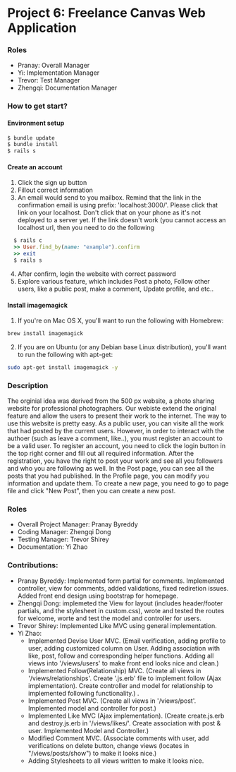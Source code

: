 # Project 6: Freelance Canvas Web Application

### Roles 
   - Pranay: Overall Manager
   - Yi: Implementation Manager 
   - Trevor: Test Manager 
   - Zhengqi: Documentation Manager 

### How to get start?

#### Environment setup
```ruby
$ bundle update 
$ bundle install
$ rails s
```

#### Create an account
1. Click the sign up button 
2. Fillout correct information 
3. An email would send to you mailbox. Remind that the link in the confirmation email is using prefix: 'localhost:3000/'. Please click that link on your localhost. Don't click that on your phone as it's not deployed to a server yet. If the link doesn't work (you cannot access an localhost url, then you need to do the following
```ruby
  $ rails c 
  >> User.find_by(name: "example").confirm
  >> exit
  $ rails s
```
4. After confirm, login the website with correct password
5. Explore various feature, which includes Post a photo, Follow other users, like a public post, make a comment, Update profile, and etc..

#### Install imagemagick

1. If you're on Mac OS X, you'll want to run the following with Homebrew:
```bash
brew install imagemagick
```

2. If you are on Ubuntu (or any Debian base Linux distribution), you'll want to run the following with apt-get:
```bash
sudo apt-get install imagemagick -y
```


### Description

The orginial idea was derived from the 500 px website, a photo sharing website for professional photographers. Our webiste extend the original feature and allow the users to present their work to the internet. The way to use this website is pretty easy. As a public user, you can visite all the work that had posted by the current users. However, in order to interact with the authoer (such as leave a comment, like..), you must register an account to be a valid user. To register an account, you need to click the login button in the top right corner and fill out all required information. After the registration, you have the right to post your work and see all you followers and who you are following as well. In the Post page, you can see all the posts that you had published. In the Profile page, you can modify you information and update them. To create a new page, you need to go to page file and click "New Post", then you can create a new post. 

### Roles

* Overall Project Manager: Pranay Byreddy
* Coding Manager: Zhengqi Dong 
* Testing Manager: Trevor Shirey
* Documentation: Yi Zhao

### Contributions: 

* Pranay Byreddy: Implemented form partial for comments. Implemented controller, view for comments, added validations, fixed rediretion issues. Added front end design using bootstrap for homepage.
* Zhengqi Dong: implemeted the View for layout (includes header/footer partials, and the stylesheet in custom.css), wrote and tested the routes for welcome, worte and test the model and controller for users.
* Trevor Shirey: Implemented Like MVC using general implementation. 
* Yi Zhao: 
   - Implemented Devise User MVC. (Email verification, adding profile to user, adding customized column on User. Adding association with like, post, follow and corresponding helper functions. Adding all views into '/views/users' to make front end looks nice and clean.)
   - Implemented Follow(Relationship) MVC. (Create all views in '/views/relationships'. Create '.js.erb' file to implement follow (Ajax implementation). Create controller and model for relationship to implemented following functionality.) . 
   - Implemented Post MVC. (Create all views in '/views/post'. Implemented model and controller for post.)
   - Implemented Like MVC (Ajax implementation). (Create create.js.erb and destroy.js.erb in '/views/likes/'. Create association with post & user. Implemented Model and Controller.)
   - Modified Comment MVC. (Associate comments with user, add verifications on delete button, change views (locates in "/views/posts/show") to make it looks nice.)
   - Adding Stylesheets to all views written to make it looks nice.


